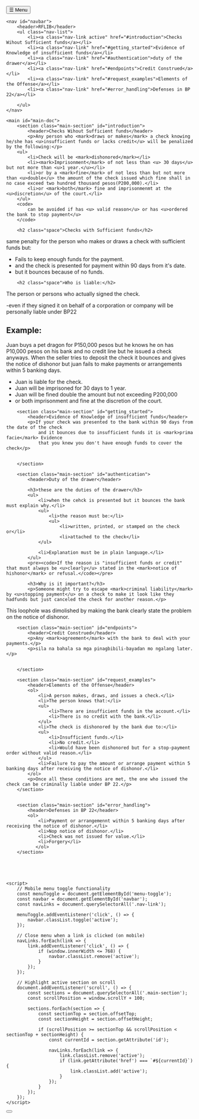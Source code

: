 
<html lang="en">
  <style>
    :root {
    --main-bg-color: #f8f9fa;
    --main-text-color: #333;
    --sidebar-bg-color: #2c3e50;
    --sidebar-text-color: #ecf0f1;
    --accent-color: #3498db;
    --code-bg-color: #f1f1f1;
    --border-color: #ddd;
}

* {
    margin: auto;
    padding: auto;
    box-sizing: border-box;
}

body {
    font-family: 'Segoe UI', Tahoma, Geneva, Verdana, sans-serif;
    line-height: 1.6;
    color: var(--main-text-color);
    background-color: var(--main-bg-color);
    display: flex;
    flex-direction: row;
}

/* Navigation sidebar */
#navbar {
    background-color: var(--sidebar-bg-color);
    color: var(--sidebar-text-color);
    width: 300px;
    height: 100vh;
    position: fixed;
    overflow-y: auto;
    transition: transform 0.3s ease;
}

#navbar header {
    font-size: 1.8rem;
    padding: 1.5rem;
    text-align: center;
    border-bottom: 1px solid rgba(255, 255, 255, 0.1);
}

.nav-list {
    list-style: none;
}

.nav-link {
    display: block;
    padding: 1rem 1.5rem;
    color: var(--sidebar-text-color);
    text-decoration: none;
    border-bottom: 1px solid rgba(255, 255, 255, 0.1);
    transition: background-color 0.2s;
}

.nav-link:hover {
    background-color: rgba(255, 255, 255, 0.1);
}

.nav-link.active {
    background-color: var(--accent-color);
}

/* Mobile menu toggle */
#menu-toggle {
    display: none;
    position: fixed;
    top: 10px;
    right: 10px;
    z-index: 100;
    background-color: var(--accent-color);
    color: white;
    border: none;
    border-radius: 5px;
    padding: 0.5rem;
    cursor: pointer;
}

/* Main content */
#main-doc {
    margin-left: 300px;
    padding: 2rem;
    max-width: 100%;
}

.main-section {
    padding-bottom: 2rem;
    margin-bottom: 2rem;
    border-bottom: 1px solid var(--border-color);
}

.main-section:last-child {
    border-bottom: none;
}

.main-section header {
    font-size: 2rem;
    margin-bottom: 1.5rem;
    color: var(--accent-color);
}

p {
    margin-bottom: 1rem;
}

/* Code formatting */
pre {
    background-color: var(--code-bg-color);
    border-radius: 5px;
    padding: 1rem;
    overflow-x: auto;
    margin: 1rem 0;
}

code {
    font-family: 'Courier New', Courier, monospace;
    color:  #36827F;
    background-color: var(--code-bg-color);
    padding: 0.2rem 0.4rem;
    border-radius: 3px;
    white-space: nowrap;
    font-size: 20px;
}

/* Tables */
table {
    width: 99%;
    border-collapse: collapse;
    margin: 1rem 0;

}

th, td {
    padding: 0.75rem;
    text-align: left;
    border: 1px solid var(--border-color);
}

th {
    background-color: var(--accent-color);
    color: white;
}

/* Lists */
ul, ol {
    margin: 1rem 0 1rem 2rem;
}

li {
    margin-bottom: 0.5rem;
}

/* Media queries for responsive design */
@media screen and (max-width: 768px) {
    body {
        flex-direction: column;
    }
    
    #navbar {
        width: 100%;
        height: auto;
        max-height: 100vh;
        position: relative;
        transform: translateX(-100%);
        z-index: 10;
    }
    
    #navbar.active {
        transform: translateX(0);
    }
    
    #main-doc {
        margin-left: 0;
        padding: 1rem;
    }
    
    #menu-toggle {
        display: block;
    }
    
    .main-section header {
        font-size: 1.6rem;
    }
}

mark{
    background-color: var(--accent-color);
    color: white;
    padding: 0.1rem .1rem;
    border-radius: 3px;
}

u{
    width: 100%;
    text-decoration: underline;
    text-decoration-thickness: 2px;
}

.space{
    padding-top: 20px;
}

h2{
    font-size: 1.3rem;
    margin-bottom: 1rem;
    color:#00996b;
    font-weight: 350;
}

.back-to-top {
    position: fixed;
    bottom: 30px;
    right: 30px;
    z-index: 999;
    transform: translateY(100px);
    opacity: 0;
    visibility: hidden;
    transition: all 0.5s ease;
  }
  
  .back-to-top.show {
    transform: translateY(0);
    opacity: 1;
    visibility: visible;
  }
  
  .back-to-top-button {
    position: relative;
    width: 50px;
    height: 50px;
    border-radius: 50%;
    background: linear-gradient(135deg, #4a90e2, #7e57c2);
    border: none;
    color: white;
    box-shadow: 0 4px 15px rgba(0, 0, 0, 0.2);
    cursor: pointer;
    display: flex;
    align-items: center;
    justify-content: center;
    transition: all 0.3s ease;
    overflow: hidden;
  }
  
  .back-to-top-button:hover {
    transform: scale(1.1);
    box-shadow: 0 6px 20px rgba(0, 0, 0, 0.25);
  }
  
  .back-to-top-button:focus {
    outline: none;
  }
  
  .progress-indicator {
    position: absolute;
    bottom: 0;
    left: 0;
    width: 100%;
    background-color: rgba(255, 255, 255, 0.3);
    transition: height 0.3s ease;
  }
  
  .arrow-icon {
    position: relative;
    z-index: 2;
    transition: transform 0.3s ease;
    width: 18px;
    height: 18px;
  }
  
  .back-to-top-button:hover .arrow-icon {
    transform: translateY(-3px);
  }
    </style>
<head>
    <meta charset="UTF-8">
    <meta name="viewport" content="width=device-width, initial-scale=1.0">
    <link rel="stylesheet" href="styles.css">
    <title>RFLIB reviewer ni israel</title>
</head>
<body>
    <button id="menu-toggle">☰ Menu</button>
    
    <nav id="navbar">
        <header>RFLIB</header>
        <ul class="nav-list">
            <li><a class="nav-link active" href="#introduction">Checks Wihout Sufficient funds</a></li>
            <li><a class="nav-link" href="#getting_started">Evidence of Knowledge of insufficient funds</a></li>
            <li><a class="nav-link" href="#authentication">duty of the drawer</a></li>
            <li><a class="nav-link" href="#endpoints">Credit Construed</a></li>
            <li><a class="nav-link" href="#request_examples">Elements of the Offense</a></li>
            <li><a class="nav-link" href="#error_handling">Defenses in BP 22</a></li>
         
        </ul>
    </nav>
    
    <main id="main-doc">
        <section class="main-section" id="introduction">
            <header>Checks Wihout Sufficient funds</header>
            <p>Any person who <mark>draws or makes</mark> a check knowing he/she has <u>insufficient funds or lacks credit</u> will be penalized by the following:</p>
        <ul>
            <li>Check will be <mark>dishonored</mark></li>
            <li><mark>Imprisonment</mark> of not less than <u> 30 days</u> but not more than <u>1 year.</u></li>
            <li>or by a <mark>fine</mark> of not less than but not more than <u>double</u> the amount of the check issued which fine shall in no case exceed two hundred thousand pesos(P200,000).</li>
            <li>or <mark>both</mark> fine and imprisonmenmt at the <u>discretion</u> of the court.</li>
        </ul>
        <code>
            can be avoided if has <u> valid reason</u> or has <u>ordered the bank to stop payment</u>
        </code>

        <h2 class="space">Checks with Sufficient funds</h2>
<p>same penalty for the person who makes or draws a check with sufficient funds but:</p>
<ul>
    <li>Fails to keep enough funds for the payment.</li>
    <li>and the check is presented for payment within 90 days from it's date.</li>
    <li>but it bounces because of no funds.</ul>

        <h2 class="space">Who is liable:</h2>
<p>The person or persons who actually signed the check.</p>
<p>-even if they signed it on behalf of a corporation or company will be personally liable under BP22</p>
           
<h2 class="space">Example:</h2>
<p>Juan buys a pet dragon for P150,000 pesos but he knows he on has P10,000 pesos
    on his bank and no credit line but he issued a check anyways. When the seller tries to deposit 
    the check it bounces and gives the notice of dishonor but juan fails to make payments or arrangements within 5 banking days.
</p>
<ul>
    <li>Juan is liable for the check.</li>
    <li>Juan will be imprisoned for 30 days to 1 year.</li>
    <li>Juan will be fined double the amount but not exceeding P200,000</li>
    <li>or both imprisonment and fine at the discretion of the court.</li>
</ul>


        
        <section class="main-section" id="getting_started">
            <header>Evidence of Knowledge of insufficient funds</header>
            <p>If your check was presented to the bank within 90 days from the date of the check
                and it bounces due to insufficient funds it is <mark>prima facie</mark> Evidence
                that you knew you don't have enough funds to cover the check</p>
            
            
        </section>
        
        <section class="main-section" id="authentication">
            <header>Duty of the drawer</header>
            
            <h3>these are the duties of the drawer</h3>
            <ul>
                <li>when the cehck is presented but it bounces the bank must explain why.</li>
                <ul>
                    <li>the reason must be:</li>
                    <ul>
                        <li>written, printed, or stamped on the check or</li>
                        <li>attached to the check</li>
                </ul>
               
                <li>Explanation must be in plain language.</li> 
            </ul>
            <pre><code>If the reason is "insufficient funds or credit" that must always be <u>clearly</u> stated in the <mark>notice of hishonor</mark> or refusal.</code></pre>
            
            <h3>Why is it important?</h3>
            <p>Someone might try to escape <mark>criminal liability</mark> by <u>stopping payment</u> on a check to make it look like they hadfunds but just canceled the check for another reason.</p>
<p>This loophole was dimolished by making the bank clearly state the problem on the notice of dishonor.</p>
        
        
        <section class="main-section" id="endpoints">
            <header>Credit Construed</header>
            <p>Any <mark>agreement</mark> with the bank to deal with your payments.</p>
            <p>sila na bahala sa mga pinagbibili-bayadan mo ngalang later.</p>
            
            
        </section>
        
        <section class="main-section" id="request_examples">
            <header>Elements of the Offense</header>
            <ol>
                <li>A person makes, draws, and issues a check.</li>
                <li>The person knows that:</li>
                <ul>
                    <li>There are insufficient funds in the account.</li>
                    <li>There is no credit with the bank.</li>
                </ul>
                <li>The check is dishonored by the bank due to:</li>
                <ul>
                    <li>Insufficient funds.</li>
                    <li>No credit.</li>
                    <li>Would have been dishonored but for a stop-payment order without valid reason.</li>
                </ul>
                <li>Failure to pay the amount or arrange payment within 5 banking days after receiving the notice of dishonor.</li>
            </ol>
            <p>Once all these conditions are met, the one who issued the check can be criminally liable under BP 22.</p>
        </section>
        
        
        <section class="main-section" id="error_handling">
            <header>Defenses in BP 22</header>
            <ol>
                <li>Payment or arrangemennt within 5 banking days after receiving the notice of dishonor.</li>
                <li>Nop notice of dishonor.</li>
                <li>Check was not issued for value.</li>
                <li>Forgery</li>
               </ol>
        </section>

    
    
    
    
    <script>
        // Mobile menu toggle functionality
        const menuToggle = document.getElementById('menu-toggle');
        const navbar = document.getElementById('navbar');
        const navLinks = document.querySelectorAll('.nav-link');
        
        menuToggle.addEventListener('click', () => {
            navbar.classList.toggle('active');
        });
        
        // Close menu when a link is clicked (on mobile)
        navLinks.forEach(link => {
            link.addEventListener('click', () => {
                if (window.innerWidth <= 768) {
                    navbar.classList.remove('active');
                }
            });
        });
        
        // Highlight active section on scroll
        document.addEventListener('scroll', () => {
            const sections = document.querySelectorAll('.main-section');
            const scrollPosition = window.scrollY + 100;
            
            sections.forEach(section => {
                const sectionTop = section.offsetTop;
                const sectionHeight = section.offsetHeight;
                
                if (scrollPosition >= sectionTop && scrollPosition < sectionTop + sectionHeight) {
                    const currentId = section.getAttribute('id');
                    
                    navLinks.forEach(link => {
                        link.classList.remove('active');
                        if (link.getAttribute('href') === `#${currentId}`) {
                            link.classList.add('active');
                        }
                    });
                }
            });
        });
    </script>

<div class="back-to-top" id="backToTop">
    <button class="back-to-top-button" aria-label="Back to top">
      <div class="progress-indicator" id="scrollProgress"></div>
      <svg class="arrow-icon" xmlns="http://www.w3.org/2000/svg" viewBox="0 0 24 24" fill="none" stroke="currentColor" stroke-width="2" stroke-linecap="round" stroke-linejoin="round">
        <line x1="12" y1="19" x2="12" y2="5"></line>
        <polyline points="5 12 12 5 19 12"></polyline>
      </svg>
    </button>
  </div>
    <script>
        // Back to top button functionality
        const backToTopButton = document.getElementById('backToTop');
        const scrollProgress = document.getElementById('scrollProgress');
    
        window.addEventListener('scroll', () => {
            if (document.body.scrollTop > 100 || document.documentElement.scrollTop > 100) {
                backToTopButton.style.display = 'block';
            } else {
                backToTopButton.style.display = 'none';
            }
    
            // Update progress indicator
            const scrollHeight = document.documentElement.scrollHeight - document.documentElement.clientHeight;
            const scrollPosition = (document.documentElement.scrollTop / scrollHeight) * 100;
            scrollProgress.style.width = `${scrollPosition}%`;
        });
    
        backToTopButton.addEventListener('click', () => {
            window.scrollTo({ top: 0, behavior: 'smooth' });
        });
</body>
</html>
